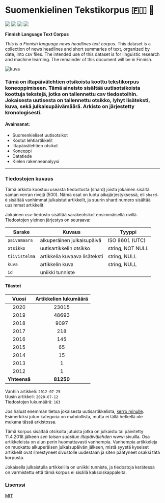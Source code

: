 # Suomenkielinen Tekstikorpus 🇫🇮 📰

<img src='https://img.shields.io/github/commit-activity/m/nkrusch/fi-news-corpus' /> <img src='https://img.shields.io/github/last-commit/nkrusch/fi-news-corpus' /> <img src="https://img.shields.io/github/issues/nkrusch/fi-news-corpus" /> <img src='https://img.shields.io/github/repo-size/nkrusch/fi-news-corpus' />

**Finnish Language Text Corpus**

*This is a Finnish language news headlines text corpus.* This dataset is a collection of news headlines and short summaries of text, organized by date, into csv files. The intended use of this dataset is for linguistic research and machine learning. The remainder of this document will be in Finnish.

<img src='https://i.imgur.com/KlXF2d8.png' alt='kuva' />

### Tämä on iltapäivälehtien otsikoista koottu tekstikorpus koneoppimiseen. Tämä aineisto sisältää uutisotsikoista koottuja tekstejä, jotka on tallennettu csv tiedostoihin. Jokaisesta uutisesta on tallennettu otsikko, lyhyt lisäteksti, kuva, sekä julkaisupäivämäärä. Arkisto on järjestetty kronologisesti.

#### Avainsanat:

- Suomenkieliset uutisotsikot
- Kootut lehtiartikkelit
- Iltapäivälehtien otsikot
- Koneoppi
- Datatiede
- Kielen rakenneanalyysi

--- 

### Tiedostojen kuvaus

Tämä arkisto koostuu useasta tiedostosta (shard) joista jokainen sisältä saman verran rivejä (500). Nämä osat on luotu aikajärjestyksessä, eli `shard-0` sisältää vanhimmat julkaistut artikkelit, ja suurin shard numero sisältää uusimmat artikkelit. 
 
Jokainen csv-tiedosto sisältää sarakeotsikot ensimmäisellä rivillä. Tiedostojen yleinen järjestys on seuraava:

| Sarake | Kuvaus | Tyyppi | 
| --- | --- | --- | 
|`paivamaara` | alkuperäinen julkaisupäivä | ISO 8601 (UTC) |
|`otsikko` | uutisartikkelin otsikko | string, NOT NULL |
|`tiivistelma` | artikkelia kuvaava lisäteksti | string, NULL |
|`kuva` | artikkelin kuva | string, NULL |
|`id` | uniikki tunniste |

#### Tilastot

| Vuosi | Artikkelien lukumäärä |
| :---: | :---: |
| 2020 | 23015 |
| 2019 | 48693 |
| 2018 | 9097 |
| 2017 | 218 |
| 2016 | 145 |
| 2015 | 65 |
| 2014 | 15 |
| 2013 | 1 |
| 2012 | 1 |
| **Yhteensä** | **81250** |

Vanhin artikkeli: `2012-07-25` <br/>
Uusin artikkeli: `2020-07-12` <br/>
Tiedostojen lukumäärä: `163`

Jos haluat enemmän tietoa jokaisesta uutisartikkelista, [kerro minulle](https://github.com/nkrusch/fi-news-corpus/issues). Esimerkiksi jutun kategoria on mahdollista, mutta ei tällä hetkellä ole mukana tässä arkistossa.

Tämä korpus sisältää otsikoita jutuista jotka on julkaistu tai päivitetty 11.4.2018 jälkeen *sen toisen suositun iltapäivälehden* www-sivuilla. Osa artikkeleista on alun perin huomattavasti vanhempia. Vanhempia artikkeleja on muokattu alkuperäisen julkaisupäivän jälkeen, mistä syystä kyseiset artikkelit ovat ilmestyneet sivustolle uudestaan ja siten päätyneet osaksi tätä korpusta. 

Jokaisella julkaistulla artikkelilla on uniikki tunniste, ja tiedostoja kerätessä on varmistettu että tämä korpus ei sisällä kaksoiskappaleita.

### Lisenssi

[MIT](/LICENSE)
